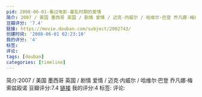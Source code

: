 ```yaml
---
pid: 2008-06-01-看过电影-霍乱时期的爱情
简介: 2007 / 美国 墨西哥 英国 / 剧情 爱情 / 迈克·内威尔 / 哈维尔·巴登 乔凡娜·梅索兹殴诺
豆瓣评分: '7.4'
链接: https://movie.douban.com/subject/2002743/
创建时间: '2008-06-01 02:23:10'
我的评分: '4'
标签:
评论:
tags: [douban]
categories: [timeline]
---
```

简介:2007 / 美国 墨西哥 英国 / 剧情 爱情 / 迈克·内威尔 / 哈维尔·巴登 乔凡娜·梅索兹殴诺
豆瓣评分:7.4
[链接](https://movie.douban.com/subject/2002743/)
我的评分:4
标签:
评论:
